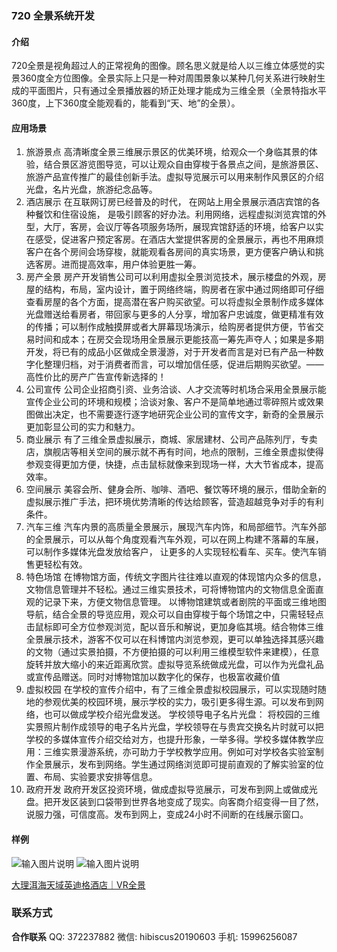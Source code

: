 ### 720 全景系统开发 
#### 介绍
720全景是视角超过人的正常视角的图像。顾名思义就是给人以三维立体感觉的实景360度全方位图像。全景实际上只是一种对周围景象以某种几何关系进行映射生成的平面图片，只有通过全景播放器的矫正处理才能成为三维全景（全景特指水平360度，上下360度全能观看的，能看到“天、地”的全景）。

#### 应用场景
1. 旅游景点
高清晰度全景三维展示景区的优美环境，给观众一个身临其景的体验，结合景区游览图导览，可以让观众自由穿梭于各景点之间，是旅游景区、旅游产品宣传推广的最佳创新手法。虚拟导览展示可以用来制作风景区的介绍光盘，名片光盘，旅游纪念品等。
2. 酒店展示
在互联网订房已经普及的时代， 在网站上用全景展示酒店宾馆的各种餐饮和住宿设施， 是吸引顾客的好办法。利用网络，远程虚拟浏览宾馆的外型，大厅，客房，会议厅等各项服务场所，展现宾馆舒适的环境，给客户以实在感受，促进客户预定客房。在酒店大堂提供客房的全景展示，再也不用麻烦客户在各个房间会场穿梭，就能观看各房间的真实场景，更方便客户确认和挑选客房。进而提高效率，用户体验更胜一筹。
3. 房产全景
房产开发销售公司可以利用虚拟全景浏览技术，展示楼盘的外观，房屋的结构，布局，室内设计，置于网络终端，购房者在家中通过网络即可仔细查看房屋的各个方面，提高潜在客户购买欲望。可以将虚拟全景制作成多媒体光盘赠送给看房者，带回家与更多的人分享，增加客户忠诚度，做更精准有效的传播；可以制作成触摸屏或者大屏幕现场演示，给购房者提供方便，节省交易时间和成本；在房交会现场用全景展示更能技高一筹先声夺人；如果是多期开发，将已有的成品小区做成全景漫游，对于开发者而言是对已有产品一种数字化整理归档，对于消费者而言，可以增加信任感，促进后期购买欲望。——高性价比的房产广告宣传新选择的！
4. 公司宣传
公司企业招商引资、业务洽谈、人才交流等时机场合采用全景展示能宣传企业公司的环境和规模；洽谈对象、客户不是简单地通过零碎照片或效果图做出决定，也不需要逐行逐字地研究企业公司的宣传文字，新奇的全景展示更加彰显公司的实力和魅力。
5. 商业展示
有了三维全景虚拟展示，商城、家居建材、公司产品陈列厅，专卖店，旗舰店等相关空间的展示就不再有时间，地点的限制，三维全景虚拟使得参观变得更加方便，快捷，点击鼠标就像来到现场一样，大大节省成本，提高效率。
6. 空间展示
美容会所、健身会所、咖啡、酒吧、餐饮等环境的展示，借助全新的虚拟展示推广手法，把环境优势清晰的传达给顾客，营造超越竞争对手的有利条件。
7. 汽车三维
汽车内景的高质量全景展示，展现汽车内饰，和局部细节。汽车外部的全景展示，可以从每个角度观看汽车外观，可以在网上构建不落幕的车展，可以制作多媒体光盘发放给客户， 让更多的人实现轻松看车、买车。使汽车销售更轻松有效。
8. 特色场馆
在博物馆方面，传统文字图片往往难以直观的体现馆内众多的信息，文物信息管理并不轻松。通过三维实景技术，可将博物馆内的文物信息全面直观的记录下来，方便文物信息管理。 以博物馆建筑或者剧院的平面或三维地图导航，结合全景的导览应用，观众可以自由穿梭于每个场馆之中，只需轻轻点击鼠标即可全方位参观浏览，配以音乐和解说，更加身临其境。结合物体三维全景展示技术，游客不仅可以在科博馆内浏览参观，更可以单独选择其感兴趣的文物（通过实景拍摄，不方便拍摄的可以利用三维模型软件来建模），任意旋转并放大缩小的来近距离欣赏。虚拟导览系统做成光盘，可以作为光盘礼品或宣传品赠送。同时对博物馆加以数字化的保存，也极富收藏价值
9. 虚拟校园
在学校的宣传介绍中，有了三维全景虚拟校园展示，可以实现随时随地的参观优美的校园环境，展示学校的实力，吸引更多得生源。可以发布到网络，也可以做成学校介绍光盘发送。 学校领导电子名片光盘：
将校园的三维实景照片制作成领导的电子名片光盘，学校领导在与贵宾交换名片时就可以把学校的多媒体宣传介绍交给对方，也提升形象，一举多得。学校多媒体教学应用：三维实景漫游系统，亦可助力于学校教学应用。例如可对学校各实验室制作全景展示，发布到网络。学生通过网络浏览即可提前直观的了解实验室的位置、布局、实验要求安排等信息。
10. 政府开发
政府开发区投资环境，做成虚拟导览展示，可发布到网上或做成光盘。把开发区装到口袋带到世界各地变成了现实。向客商介绍变得一目了然，说服力强，可信度高。发布到网上，变成24小时不间断的在线展示窗口。

#### 样例
![输入图片说明](https://images.gitee.com/uploads/images/2021/1013/140546_ad2dc28c_409757.jpeg "main.jpg")
![输入图片说明](https://images.gitee.com/uploads/images/2021/1013/141248_bbe74c9e_409757.jpeg "22222.jpg")

[大理洱海天域英迪格酒店｜VR全景](https://720yun.com/t/a1vkzypqOie)

### 联系方式 
 **合作联系** 
QQ: 372237882
微信: hibiscus20190603
手机: 15996256087 